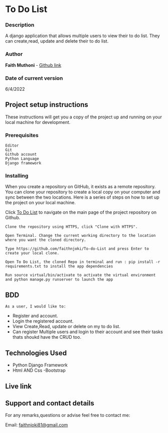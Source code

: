 # To Do List


### Description

A django application that allows multiple users to view their to do list. They can  create,read, update  and delete their  to do list.

### Author

**Faith Muthoni** - [Github link](https://github.com/faithnjoki/To-do-List)

### Date of current version

6/4/2022

## Project setup instructions

These instructions will get you a copy of the project up and running on your local machine for development.

### Prerequisites

```
Editor
Git
Github account
Python Language
Django framework

```

### Installing

When you create a repository on GitHub, it exists as a remote repository. You can clone your repository to create a local copy on your computer and sync between the two locations. Here is a series of steps on how to set up the project on your local machine.

Click [To Do List](https://github.com/faithnjoki/To-do-List) to navigate on the main page of the project repository on Github.

```
Clone the repository using HTTPS, click "Clone with HTTPS".
```

```
Open Terminal. Change the current working directory to the location where you want the cloned directory.
```

```
Type https://github.com/faithnjoki/To-do-List and press Enter to create your local clone.

```

```
Open To Do List, the cloned Repo in terminal and run : pip install -r requirements.txt to install the app dependencies

```

```
Run source virtual/bin/activate to activate the virtual environment and python manage.py runserver to launch the app

```

## BDD
    As a user, I would like to:

- Register and account.
- Login the registered account. 
- View Create,Read, update or delete on my to do list.
- Can register Multiple users and login to their account and see their tasks thats shoukd have the CRUD too.


## Technologies Used
- Python Django Framework
- Html AND Css
-Bootstrap



## Live link



## Support and contact details

For any remarks,questions or advise feel free to contact me:

Email: faithnjoki81@gmail.com

